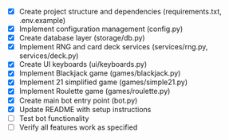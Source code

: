 - [x] Create project structure and dependencies (requirements.txt, .env.example)
- [x] Implement configuration management (config.py)
- [x] Create database layer (storage/db.py)
- [x] Implement RNG and card deck services (services/rng.py, services/deck.py)
- [x] Create UI keyboards (ui/keyboards.py)
- [x] Implement Blackjack game (games/blackjack.py)
- [x] Implement 21 simplified game (games/simple21.py)
- [x] Implement Roulette game (games/roulette.py)
- [x] Create main bot entry point (bot.py)
- [x] Update README with setup instructions
- [ ] Test bot functionality
- [ ] Verify all features work as specified